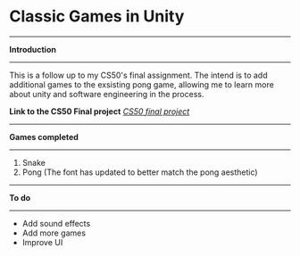 # Classic Games in Unity

***

<strong>Introduction</strong>

***
This is a follow up to my CS50's final assignment. The intend is to add additional games to the exsisting pong game, allowing me to learn more about unity and software engineering in the process.

**Link to the CS50 Final project**
<cite><a href="https://github.com/khkhiu/Pong">CS50 final project</a></cite>

***

<strong>Games completed</strong>

***
1. Snake
2. Pong (The font has updated to better match the pong aesthetic)

***

<strong>To do</strong>

***
- Add sound effects
- Add more games
- Improve UI
